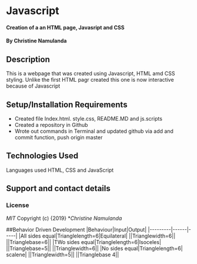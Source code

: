 # Javascript
#### Creation of a an HTML page, Javasript and CSS
#### By **Christine Namulanda**
## Description
This is a webpage that was created using Javascript, HTML amd CSS styling. Unlike the first HTML pagr created this one is now interactive because of Javascript
## Setup/Installation Requirements
* Created file Index.html. style.css, README.MD and js.scripts
* Created a repository in Github
* Wrote out commands in Terminal and updated github via add and commit function, push origin master
## Technologies Used
Languages used HTML, CSS and JavaScript
## Support and contact details

### License
*MIT*
Copyright (c) {2019} **Christine Namulanda*


##Behavior Driven Development
|Behaviour|Input|Output|
|---------|------|-----|
|All sides equal|Trianglelength=6|Equilateral|
||Trianglewidth=6||
||Trianglebase=6||
|TWo sides equal|Trianglelength=6|Isoceles|
||Trianglebase=5||
||Trianglewidth=6||
|No sides equal|Trianglelength=6| scalene|
||Trianglewidth=5||
||Trianglebase 4||